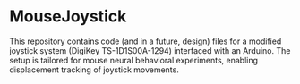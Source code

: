 # MouseJoystick
This repository contains code (and in a future, design) files for a modified joystick system (DigiKey TS-1D1S00A-1294) interfaced with an Arduino. 
The setup is tailored for mouse neural behavioral experiments, enabling displacement tracking of joystick movements.
